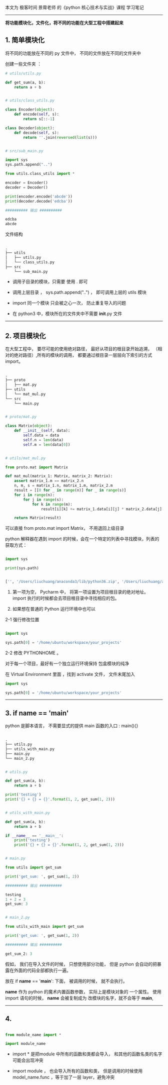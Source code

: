 本文为 极客时间 景霄老师 的《python 核心技术与实战》课程 学习笔记

----


**将功能模块化，文件化，将不同的功能在大型工程中搭建起来**

## 1. 简单模块化

将不同的功能放在不同的 py 文件中， 不同的文件放在不同的文件夹中


创建一些文件夹 ：

```python
# utils/utils.py

def get_sum(a, b):
    return a + b

```

```python

# utils/class_utils.py

class Encoder(object):
    def encode(self, s):
        return s[::-1]

class Decoder(object):
    def decode(self, s):
        return ''.join(reversed(list(s)))

```


```python

# src/sub_main.py

import sys
sys.path.append("..")

from utils.class_utils import *

encoder = Encoder()
decoder = Decoder()

print(encoder.encode('abcde'))
print(decoder.decode('edcba'))

########## 输出 ##########

edcba
abcde
```

文件结构

```python

.
├── utils
│   ├── utils.py
│   └── class_utils.py
├── src
    └── sub_main.py
```


* 调用子目录的模块，只需要 使用 .  即可

* 调用上层目录 ， sys.path.append("..") ， 即可调用上层的 utils 模块

* import 同一个模块 只会被之心一次， 防止重复导入的问题

* 在 python3 中，模块所在的文件夹中不需要 __init__.py 文件

-----


## 2. 项目模块化

在大型工程中， 要尽可能的使用绝对路径， 最好从项目的根目录开始追溯， （相对的绝对路径）,所有的模块的调用， 都要通过根目录一层层向下索引的方式 import。



```python

.
├── proto
│   ├── mat.py
├── utils
│   └── mat_mul.py
└── src
    └── main.py

```


```python

# proto/mat.py

class Matrix(object):
    def __init__(self, data):
        self.data = data
        self.n = len(data)
        self.m = len(data[0])
```

```python

# utils/mat_mul.py

from proto.mat import Matrix

def mat_mul(matrix_1: Matrix, matrix_2: Matrix):
    assert matrix_1.m == matrix_2.n
    n, m, s = matrix_1.n, matrix_1.m, matrix_2.m
    result = [[0 for _ in range(n)] for _ in range(s)]
    for i in range(n):
        for j in range(s):
            for k in range(m):
                result[i][k] += matrix_1.data[i][j] * matrix_2.data[j][k]

    return Matrix(result)
```

可以直接 from proto.mat import Matrix， 不用退回上级目录


python 解释器在遇到 import 的时候，会在一个特定的列表中寻找模块，列表的获取方式：

```python

import sys

print(sys.path)


['', '/Users/liuchuang/anaconda3/lib/python36.zip', '/Users/liuchuang/anaconda3/lib/python3.6', '/Users/liuchuang/anaconda3/lib/python3.6/lib-dynload', '/Users/liuchuang/.local/lib/python3.6/site-packages', '/Users/liuchuang/anaconda3/lib/python3.6/site-packages', '/Users/liuchuang/anaconda3/lib/python3.6/site-packages/aeosa', '/Users/liuchuang/anaconda3/lib/python3.6/site-packages/python_graph_core-1.8.2-py3.6.egg', '/Users/liuchuang/anaconda3/lib/python3.6/site-packages/python_graph_dot-1.8.2-py3.6.egg', '/Users/liuchuang/anaconda3/lib/python3.6/site-packages/pydot-1.2.4-py3.6.egg']

```


1. 第一项为空， Pycharm 中， 将第一项设置为项目根目录的绝对地址。 import 执行的时候都会去项目根目录中寻找相应的包。



2. 如果想在普通的 Python 运行环境中也可以

2-1  强行修改位置

```python

import sys

sys.path[0] = '/home/ubuntu/workspace/your_projects'

```

2-2 修改 PYTHONHOME 。

对于每一个项目，最好有一个独立运行环境保持 包盒模块的纯净

在 Virtual Environment 里面 ，找到 activate 文件， 文件末尾加入

```python
import sys

sys.path[0] = '/home/ubuntu/workspace/your_projects'

```

---

## 3. if __name__ == '__main__'

python 是脚本语言， 不需要显式的提供 main 函数的入口 : main(){}

```python

.
├── utils.py
├── utils_with_main.py
├── main.py
└── main_2.py

```


```python

# utils.py

def get_sum(a, b):
    return a + b

print('testing')
print('{} + {} = {}'.format(1, 2, get_sum(1, 2)))

```

```python

# utils_with_main.py

def get_sum(a, b):
    return a + b

if __name__ == '__main__':
    print('testing')
    print('{} + {} = {}'.format(1, 2, get_sum(1, 2)))

```

```python

# main.py

from utils import get_sum

print('get_sum: ', get_sum(1, 2))

########## 输出 ##########

testing
1 + 2 = 3
get_sum: 3
```


```python

# main_2.py

from utils_with_main import get_sum

print('get_sum: ', get_sum(1, 2))

########## 输出 ##########

get_sum_2: 3

```

假如， 我们在导入文件的时候， 只想使用部分功能， 但是 python 会自动的把暴露在外面的代码全部都执行一遍。

放在 if __name__ == '__main__': 下面， 被调用的时候， 就不会执行。

__name__ 作为 python 的魔术内置函数参数， 实际上是模块对象的 一个属性。 使用 import 语句的时候， __name__ 会被复制成为 改模块的名字，就不会等于 __main__,

----


## 4.

```python

from module_name import *

import module_name


```


* import * 是把module 中所有的函数和类都会导入， 和其他的函数名类的名字可能会出现冲突

* import module ， 也会导入所有的函数和类， 但是调用的时候使用 model_name.func ，等于加了一层 layer，避免冲突












